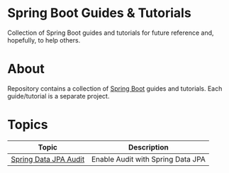 # Spring Boot Guides & Tutorials
Collection of Spring Boot guides and tutorials for future reference and, hopefully, to help others.

# About
Repository contains a collection of [Spring Boot](https://spring.io/projects/spring-boot) guides and tutorials. Each guide/tutorial is a 
separate project.

# Topics
| Topic | Description                       |
| --- |-----------------------------------|
| [Spring Data JPA Audit](data-jpa-audit) | Enable Audit with Spring Data JPA |
